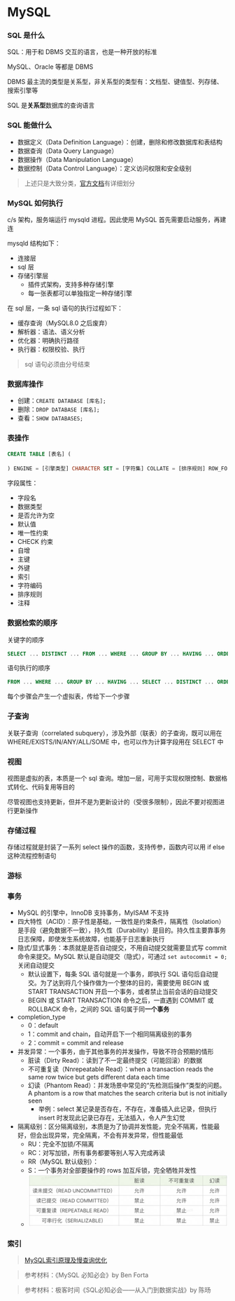 # MySQL

### SQL 是什么

SQL：用于和 DBMS 交互的语言，也是一种开放的标准

MySQL、Oracle 等都是 DBMS

DBMS 最主流的类型是关系型，非关系型的类型有：文档型、键值型、列存储、搜索引擎等

SQL 是**关系型**数据库的查询语言


### SQL 能做什么

- 数据定义（Data Definition Language）：创建，删除和修改数据库和表结构
- 数据查询（Data Query Language）
- 数据操作（Data Manipulation Language）
- 数据控制（Data Control Language）：定义访问权限和安全级别

> 上述只是大致分类，[官方文档](https://dev.mysql.com/doc/refman/8.0/en/sql-statements.html)有详细划分


### MySQL 如何执行

c/s 架构，服务端运行 mysqld 进程。因此使用 MySQL 首先需要启动服务，再建连

mysqld 结构如下：

- 连接层
- sql 层
- 存储引擎层
    - 插件式架构，支持多种存储引擎
    - 每一张表都可以单独指定一种存储引擎

在 sql 层，一条 sql 语句的执行过程如下：

- 缓存查询（MySQL8.0 之后废弃）
- 解析器：语法、语义分析
- 优化器：明确执行路径
- 执行器：权限校验、执行

> sql 语句必须由分号结束


### 数据库操作

- 创建：`CREATE DATABASE [库名];`
- 删除：`DROP DATABASE [库名];`
- 查看：`SHOW DATABASES;`


### 表操作

```sql
CREATE TABLE [表名] (

) ENGINE = [引擎类型] CHARACTER SET = [字符集] COLLATE = [排序规则] ROW_FORMAT = [行格式];
```

字段属性：

- 字段名
- 数据类型
- 是否允许为空
- 默认值
- 唯一性约束
- CHECK 约束
- 自增
- 主键
- 外键
- 索引
- 字符编码
- 排序规则
- 注释


### 数据检索的顺序

关键字的顺序

```sql
SELECT ... DISTINCT ... FROM ... WHERE ... GROUP BY ... HAVING ... ORDER BY ... LIMIT
```

语句执行的顺序

```sql
FROM ... WHERE ... GROUP BY ... HAVING ... SELECT ... DISTINCT ... ORDER BY ... LIMIT
```

每个步骤会产生一个虚拟表，传给下一个步骤


### 子查询

关联子查询（correlated subquery），涉及外部（联表）的子查询，既可以用在 WHERE/EXISTS/IN/ANY/ALL/SOME 中，也可以作为计算字段用在 SELECT 中


### 视图

视图是虚拟的表，本质是一个 sql 查询。增加一层，可用于实现权限控制、数据格式转化、代码复用等目的

尽管视图也支持更新，但并不是为更新设计的（受很多限制），因此不要对视图进行更新操作


### 存储过程

存储过程就是封装了一系列 select 操作的函数，支持传参，函数内可以用 if else 这种流程控制语句

### 游标

### 事务

- MySQL 的引擎中，InnoDB 支持事务，MyISAM 不支持
- 四大特性（ACID）：原子性是基础，一致性是约束条件，隔离性（Isolation）是手段（避免数据不一致），持久性（Durability）是目的。持久性主要靠事务日志保障，即使发生系统故障，也能基于日志重新执行
- 隐式/显式事务：本质就是是否自动提交，不用自动提交就需要显式写 commit 命令来提交。MySQL 默认是自动提交（隐式），可通过 `set autocommit = 0;` 关闭自动提交
    - 默认设置下，每条 SQL 语句就是一个事务，即执行 SQL 语句后自动提交。为了达到将几个操作做为一个整体的目的，需要使用 BEGIN 或 START TRANSACTION 开启一个事务，或者禁止当前会话的自动提交
    - BEGIN 或 START TRANSACTION 命令之后，一直遇到 COMMIT 或 ROLLBACK 命令，之间的 SQL 语句属于同**一个事务**
- completion_type
    - 0：default
    - 1：commit and chain，自动开启下一个相同隔离级别的事务
    - 2：commit = commit and release
- 并发异常：一个事务，由于其他事务的并发操作，导致不符合预期的情形
    - 脏读（Dirty Read）：读到了不一定最终提交（可能回滚）的数据
    - 不可重复读（Nnrepeatable Read）：when a transaction reads the same row twice but gets different data each time
    - 幻读（Phantom Read）：并发场景中常见的“先检测后操作”类型的问题。A phantom is a row that matches the search criteria but is not initially seen
        - 举例：select 某记录是否存在，不存在，准备插入此记录，但执行 insert 时发现此记录已存在，无法插入，令人产生幻觉
- 隔离级别：区分隔离级别，本质是为了协调并发性能，完全不隔离，性能最好，但会出现异常，完全隔离，不会有并发异常，但性能最低
    - RU：完全不加锁/不隔离
    - RC：对写加锁，所有事务都要等别人写入完成再读
    - RR（MySQL 默认级别）： 
    - S：一个事务对全部要操作的 rows 加互斥锁，完全牺牲并发性
    - ![](../assets/mysql_isolation_levels.png)


### 索引

> [MySQL索引原理及慢查询优化](https://tech.meituan.com/2014/06/30/mysql-index.html)

> 参考材料：《MySQL 必知必会》by Ben Forta

> 参考材料：极客时间《SQL必知必会——从入门到数据实战》by 陈旸